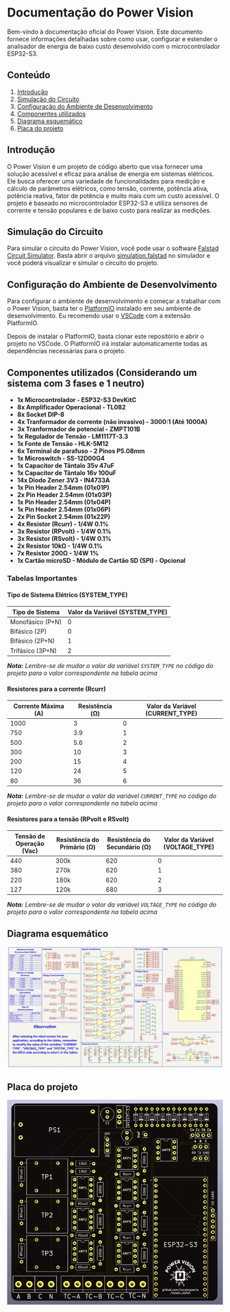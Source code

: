 # Documentação do Power Vision

Bem-vindo à documentação oficial do Power Vision. Este documento fornece informações detalhadas sobre como usar, configurar e estender o analisador de energia de baixo custo desenvolvido com o microcontrolador ESP32-S3.



## Conteúdo

1. [Introdução](#introdução)
2. [Simulação do Circuito](#simulação-do-circuito)
3. [Configuração do Ambiente de Desenvolvimento](#configuração-do-ambiente-de-desenvolvimento)
4. [Componentes utilizados](#componentes-utilizados)
5. [Diagrama esquemático](#diagrama-esquemático)
6. [Placa do projeto](#placa-do-projeto)



## Introdução

O Power Vision é um projeto de código aberto que visa fornecer uma solução acessível e eficaz para análise de energia em sistemas elétricos. Ele busca oferecer uma variedade de funcionalidades para medição e cálculo de parâmetros elétricos, como tensão, corrente, potência ativa, potência reativa, fator de potência e muito mais com um custo acessível. O projeto é baseado no microcontrolador ESP32-S3 e utiliza sensores de corrente e tensão populares e de baixo custo para realizar as medições.



## Simulação do Circuito

Para simular o circuito do Power Vision, você pode usar o software [Falstad Circuit Simulator](https://www.falstad.com/circuit/). Basta abrir o arquivo [simulation.falstad](./simulation.falstad) no simulador e você poderá visualizar e simular o circuito do projeto.



## Configuração do Ambiente de Desenvolvimento

Para configurar o ambiente de desenvolvimento e começar a trabalhar com o Power Vision, basta ter o [PlatformIO](https://platformio.org) instalado em seu ambiente de desenvolvimento. Eu recomendo usar o [VSCode](https://code.visualstudio.com) com a extensão PlatformIO.

Depois de instalar o PlatformIO, basta clonar este repositório e abrir o projeto no VSCode. O PlatformIO irá instalar automaticamente todas as dependências necessárias para o projeto.



## Componentes utilizados (Considerando um sistema com 3 fases e 1 neutro)

- **1x Microcontrolador - ESP32-S3 DevKitC**
- **8x Amplificador Operacional - TL082**
- **8x Socket DIP-8**
- **4x Tranformador de corrente (não invasivo) - 3000:1 (Até 1000A)**
- **3x Tranformador de potencial - ZMPT101B**
- **1x Regulador de Tensão - LM1117T-3.3**
- **1x Fonte de Tensão - HLK-5M12**
- **6x Terminal de parafuso - 2 Pinos P5.08mm**
- **1x Microswitch - SS-12D00G4**
- **1x Capacitor de Tântalo 35v 47uF**
- **1x Capacitor de Tântalo 16v 100uF**
- **14x Diodo Zener 3V3 - IN4733A**
- **1x Pin Header 2.54mm (01x01P)**
- **2x Pin Header 2.54mm (01x03P)**
- **1x Pin Header 2.54mm (01x04P)**
- **1x Pin Header 2.54mm (01x06P)**
- **2x Pin Socket 2.54mm (01x22P)**
- **4x Resistor (Rcurr) - 1/4W 0.1%**
- **3x Resistor (RPvolt) - 1/4W 0.1%**
- **3x Resistor (RSvolt) - 1/4W 0.1%**
- **2x Resistor 10kΩ - 1/4W 0.1%**
- **7x Resistor 200Ω - 1/4W 1%**
- **1x Cartão microSD - Módulo de Cartão SD (SPI) - Opcional**



### Tabelas Importantes

#### Tipo de Sistema Elétrico (SYSTEM_TYPE)

| Tipo de Sistema | Valor da Variável (SYSTEM_TYPE) |
| --- | --- |
| Monofásico (P+N) | 0 |
| Bifásico (2P) | 0 |
| Bifásico (2P+N) | 1 |
| Trifásico (3P+N) | 2 |

_**Nota:** Lembre-se de mudar o valor da variável `SYSTEM_TYPE` no código do projeto para o valor correspondente na tabela acima_



#### Resistores para a corrente (Rcurr)

| Corrente Máxima (A) | Resistência (Ω) | Valor da Variável (CURRENT_TYPE) |
| --- | --- | --- |
| 1000 | 3 | 0 |
| 750 | 3.9 | 1 |
| 500 | 5.6 | 2 |
| 300 | 10 | 3 |
| 200 | 15 | 4 |
| 120 | 24 | 5 |
| 80 | 36 | 6 |

_**Nota:** Lembre-se de mudar o valor da variável `CURRENT_TYPE` no código do projeto para o valor correspondente na tabela acima_



#### Resistores para a tensão (RPvolt e RSvolt)

| Tensão de Operação (Vac) | Resistência do Primário (Ω) | Resistência do Secundário (Ω) | Valor da Variável (VOLTAGE_TYPE) |
| --- | --- | --- | --- |
| 440 | 300k | 620 | 0 |
| 380 | 270k | 620 | 1 |
| 220 | 180k | 620 | 2 |
| 127 | 120k | 680 | 3 |

_**Nota:** Lembre-se de mudar o valor da variável `VOLTAGE_TYPE` no código do projeto para o valor correspondente na tabela acima_



## Diagrama esquemático

![Diagrama esquemático](./schematic.png)



## Placa do projeto

![Placa do projeto](./board.png)